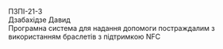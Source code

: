 ПЗПІ-21-3  
Дзабахідзе Давид   
Програмна система для надання допомоги постраждалим з використанням браслетів з підтримкою NFC  
